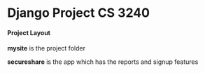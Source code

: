 # Django Project CS 3240
#### Project Layout

**mysite** is the project folder 

**secureshare** is the app which has the reports and signup features
